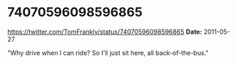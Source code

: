 # 74070596098596865
https://twitter.com/TomFrankly/status/74070596098596865
**Date:** 2011-05-27

"Why drive when I can ride? So I'll just sit here, all back-of-the-bus."
